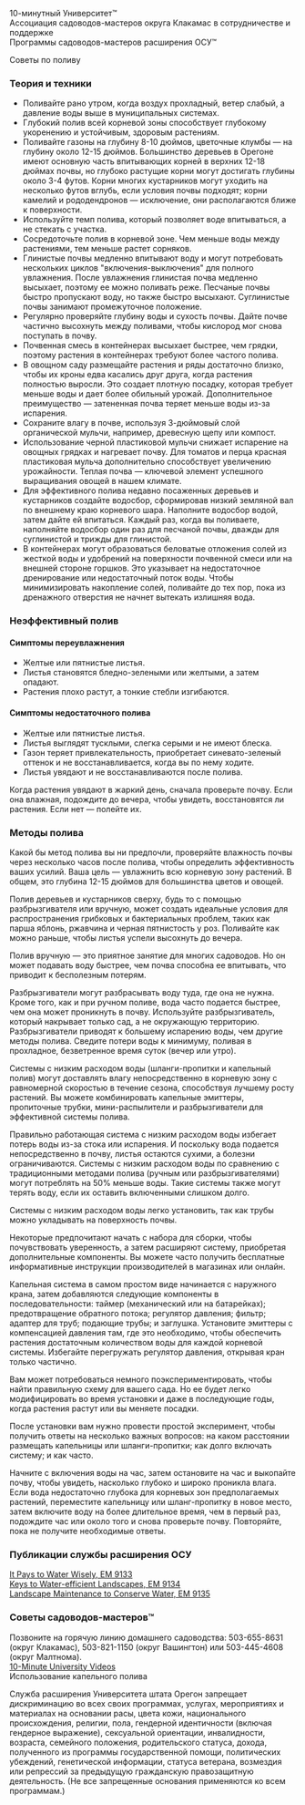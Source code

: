 10-минутный Университет™  
Ассоциация садоводов-мастеров округа Клакамас в сотрудничестве и поддержке  
Программы садоводов-мастеров расширения ОСУ™  

Советы по поливу  

### Теория и техники  
- Поливайте рано утром, когда воздух прохладный, ветер слабый, а давление воды выше в муниципальных системах.  
- Глубокий полив всей корневой зоны способствует глубокому укоренению и устойчивым, здоровым растениям.  
- Поливайте газоны на глубину 8-10 дюймов, цветочные клумбы — на глубину около 12-15 дюймов. Большинство деревьев в Орегоне имеют основную часть впитывающих корней в верхних 12-18 дюймах почвы, но глубоко растущие корни могут достигать глубины около 3-4 футов. Корни многих кустарников могут уходить на несколько футов вглубь, если условия почвы подходят; корни камелий и рододендронов — исключение, они располагаются ближе к поверхности.  
- Используйте темп полива, который позволяет воде впитываться, а не стекать с участка.  
- Сосредоточьте полив в корневой зоне. Чем меньше воды между растениями, тем меньше растет сорняков.  
- Глинистые почвы медленно впитывают воду и могут потребовать нескольких циклов "включения-выключения" для полного увлажнения. После увлажнения глинистая почва медленно высыхает, поэтому ее можно поливать реже. Песчаные почвы быстро пропускают воду, но также быстро высыхают. Суглинистые почвы занимают промежуточное положение.  
- Регулярно проверяйте глубину воды и сухость почвы. Дайте почве частично высохнуть между поливами, чтобы кислород мог снова поступать в почву.  
- Почвенная смесь в контейнерах высыхает быстрее, чем грядки, поэтому растения в контейнерах требуют более частого полива.  
- В овощном саду размещайте растения и ряды достаточно близко, чтобы их кроны едва касались друг друга, когда растения полностью выросли. Это создает плотную посадку, которая требует меньше воды и дает более обильный урожай. Дополнительное преимущество — затененная почва теряет меньше воды из-за испарения.  
- Сохраните влагу в почве, используя 3-дюймовый слой органической мульчи, например, древесную щепу или компост.  
- Использование черной пластиковой мульчи снижает испарение на овощных грядках и нагревает почву. Для томатов и перца красная пластиковая мульча дополнительно способствует увеличению урожайности. Теплая почва — ключевой элемент успешного выращивания овощей в нашем климате.  
- Для эффективного полива недавно посаженных деревьев и кустарников создайте водосбор, сформировав низкий земляной вал по внешнему краю корневого шара. Наполните водосбор водой, затем дайте ей впитаться. Каждый раз, когда вы поливаете, наполняйте водосбор один раз для песчаной почвы, дважды для суглинистой и трижды для глинистой.  
- В контейнерах могут образоваться беловатые отложения солей из жесткой воды и удобрений на поверхности почвенной смеси или на внешней стороне горшков. Это указывает на недостаточное дренирование или недостаточный поток воды. Чтобы минимизировать накопление солей, поливайте до тех пор, пока из дренажного отверстия не начнет вытекать излишняя вода.  

### Неэффективный полив  

#### Симптомы переувлажнения  
- Желтые или пятнистые листья.  
- Листья становятся бледно-зелеными или желтыми, а затем опадают.  
- Растения плохо растут, а тонкие стебли изгибаются.  

#### Симптомы недостаточного полива  
- Желтые или пятнистые листья.  
- Листья выглядят тусклыми, слегка серыми и не имеют блеска.  
- Газон теряет привлекательность, приобретает синевато-зеленый оттенок и не восстанавливается, когда вы по нему ходите.  
- Листья увядают и не восстанавливаются после полива.  

Когда растения увядают в жаркий день, сначала проверьте почву. Если она влажная, подождите до вечера, чтобы увидеть, восстановятся ли растения. Если нет — полейте их.  

### Методы полива  
Какой бы метод полива вы ни предпочли, проверяйте влажность почвы через несколько часов после полива, чтобы определить эффективность ваших усилий. Ваша цель — увлажнить всю корневую зону растений. В общем, это глубина 12-15 дюймов для большинства цветов и овощей.  

Полив деревьев и кустарников сверху, будь то с помощью разбрызгивателя или вручную, может создать идеальные условия для распространения грибковых и бактериальных проблем, таких как парша яблонь, ржавчина и черная пятнистость у роз. Поливайте как можно раньше, чтобы листья успели высохнуть до вечера.  

Полив вручную — это приятное занятие для многих садоводов. Но он может подавать воду быстрее, чем почва способна ее впитывать, что приводит к бесполезным потерям.  

Разбрызгиватели могут разбрасывать воду туда, где она не нужна. Кроме того, как и при ручном поливе, вода часто подается быстрее, чем она может проникнуть в почву. Используйте разбрызгиватель, который накрывает только сад, а не окружающую территорию. Разбрызгиватели приводят к большему испарению воды, чем другие методы полива. Сведите потери воды к минимуму, поливая в прохладное, безветренное время суток (вечер или утро).  

Системы с низким расходом воды (шланги-пропитки и капельный полив) могут доставлять влагу непосредственно в корневую зону с равномерной скоростью в течение сезона, способствуя лучшему росту растений. Вы можете комбинировать капельные эмиттеры, пропиточные трубки, мини-распылители и разбрызгиватели для эффективной системы полива.  

Правильно работающая система с низким расходом воды избегает потерь воды из-за стока или испарения. И поскольку вода подается непосредственно в почву, листья остаются сухими, а болезни ограничиваются. Системы с низким расходом воды по сравнению с традиционными методами полива (ручным или разбрызгивателями) могут потреблять на 50% меньше воды. Такие системы также могут терять воду, если их оставить включенными слишком долго.  

Системы с низким расходом воды легко установить, так как трубы можно укладывать на поверхность почвы.  

Некоторые предпочитают начать с набора для сборки, чтобы почувствовать уверенность, а затем расширяют систему, приобретая дополнительные компоненты. Вы можете часто получить бесплатные информативные инструкции производителей в магазинах или онлайн.  

Капельная система в самом простом виде начинается с наружного крана, затем добавляются следующие компоненты в последовательности: таймер (механический или на батарейках); предотвращение обратного потока; регулятор давления; фильтр; адаптер для труб; подающие трубы; и заглушка. Установите эмиттеры с компенсацией давления там, где это необходимо, чтобы обеспечить растения достаточным количеством воды для каждой корневой системы. Избегайте перегружать регулятор давления, открывая кран только частично.  

Вам может потребоваться немного поэкспериментировать, чтобы найти правильную схему для вашего сада. Но ее будет легко модифицировать во время установки и даже в последующие годы, когда растения растут или вы меняете посадки.  

После установки вам нужно провести простой эксперимент, чтобы получить ответы на несколько важных вопросов: на каком расстоянии размещать капельницы или шланги-пропитки; как долго включать систему; и как часто.  

Начните с включения воды на час, затем остановите на час и выкопайте почву, чтобы увидеть, насколько глубоко и широко проникла влага. Если вода недостаточно глубока для корневых зон предполагаемых растений, переместите капельницу или шланг-пропитку в новое место, затем включите воду на более длительное время, чем в первый раз, подождите час или около того и снова проверьте почву. Повторяйте, пока не получите необходимые ответы.  

### Публикации службы расширения ОСУ  
[It Pays to Water Wisely, EM 9133](https://catalog.extension.oregonstate.edu/)  
[Keys to Water-efficient Landscapes, EM 9134](https://catalog.extension.oregonstate.edu/)  
[Landscape Maintenance to Conserve Water, EM 9135](https://catalog.extension.oregonstate.edu/)  

### Советы садоводов-мастеров™  
Позвоните на горячую линию домашнего садоводства: 503-655-8631 (округ Клакамас), 503-821-1150 (округ Вашингтон) или 503-445-4608 (округ Малтнома).  
[10-Minute University Videos](http://www.cmastergardeners.org/10-minute-university/video)  
Использование капельного полива  

Служба расширения Университета штата Орегон запрещает дискриминацию во всех своих программах, услугах, мероприятиях и материалах на основании расы, цвета кожи, национального происхождения, религии, пола, гендерной идентичности (включая гендерное выражение), сексуальной ориентации, инвалидности, возраста, семейного положения, родительского статуса, дохода, полученного из программы государственной помощи, политических убеждений, генетической информации, статуса ветерана, возмездия или репрессий за предыдущую гражданскую правозащитную деятельность. (Не все запрещенные основания применяются ко всем программам.)